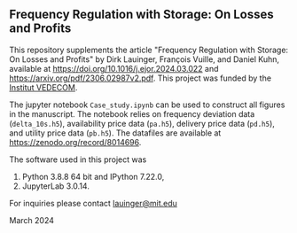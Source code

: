 ## Frequency Regulation with Storage: On Losses and Profits
This repository supplements the article "Frequency Regulation with Storage: On Losses and Profits" by Dirk Lauinger, François Vuille, and Daniel Kuhn, available at https://doi.org/10.1016/j.ejor.2024.03.022 and https://arxiv.org/pdf/2306.02987v2.pdf. This project was funded by the [Institut VEDECOM](https://www.vedecom.fr/).

The jupyter notebook `Case_study.ipynb` can be used to construct all figures in the manuscript. The notebook relies on frequency deviation data (`delta_10s.h5`), availability price data (`pa.h5`), delivery price data (`pd.h5`), and utility price data (`pb.h5`). The datafiles are available at https://zenodo.org/record/8014696.

The software used in this project was 
1. Python 3.8.8 64 bit and IPython 7.22.0,
2. JupyterLab 3.0.14.

For inquiries please contact lauinger@mit.edu

March 2024
